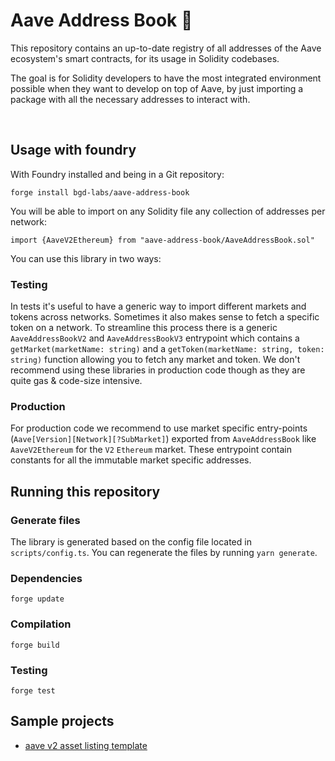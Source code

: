 # Aave Address Book :book:

This repository contains an up-to-date registry of all addresses of the Aave ecosystem's smart contracts, for its usage in Solidity codebases.

The goal is for Solidity developers to have the most integrated environment possible when they want to develop on top of Aave, by just importing a package with all the necessary addresses to interact with.

<br>

## Usage with foundry

With Foundry installed and being in a Git repository:

```
forge install bgd-labs/aave-address-book
```

You will be able to import on any Solidity file any collection of addresses per network:

```
import {AaveV2Ethereum} from "aave-address-book/AaveAddressBook.sol"
```

You can use this library in two ways:

### Testing

In tests it's useful to have a generic way to import different markets and tokens across networks. Sometimes it also makes sense to fetch a specific token on a network. To streamline this process there is a generic `AaveAddressBookV2` and `AaveAddressBookV3` entrypoint which contains a `getMarket(marketName: string)` and a `getToken(marketName: string, token: string)` function allowing you to fetch any market and token. We don't recommend using these libraries in production code though as they are quite gas & code-size intensive.

### Production

For production code we recommend to use market specific entry-points (`Aave[Version][Network][?SubMarket]`) exported from `AaveAddressBook` like `AaveV2Ethereum` for the `V2` `Ethereum` market. These entrypoint contain constants for all the immutable market specific addresses.

## Running this repository

### Generate files

The library is generated based on the config file located in `scripts/config.ts`. You can regenerate the files by running `yarn generate`.

### Dependencies

```
forge update
```

### Compilation

```
forge build
```

### Testing

```
forge test
```

## Sample projects

- [aave v2 asset listing template](https://github.com/bgd-labs/example-aave-v2-listing)
